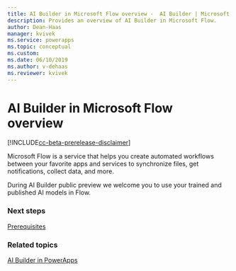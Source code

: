 ```yaml
---
title: AI Builder in Microsoft Flow overview -  AI Builder | Microsoft Docs
description: Provides an overview of AI Builder in Microsoft Flow.
author: Dean-Haas
manager: kvivek
ms.service: powerapps
ms.topic: conceptual
ms.custom: 
ms.date: 06/10/2019
ms.author: v-dehaas
ms.reviewer: kvivek
---
```


# AI Builder in Microsoft Flow overview

[!INCLUDE[cc-beta-prerelease-disclaimer](./includes/cc-beta-prerelease-disclaimer.md)]

Microsoft Flow is a service that helps you create automated workflows between your favorite apps and services to synchronize files, get notifications, collect data, and more.

During AI Builder public preview we welcome you to use your trained and published AI models in Flow.

### Next steps
[Prerequisites](use-in-flow-prereq.md)

### Related topics
[AI Builder in PowerApps](use-in-powerapps-overview.md)
